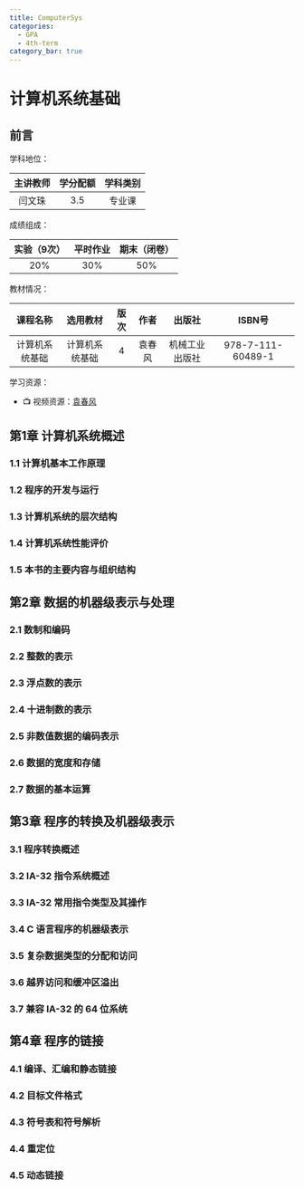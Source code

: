 ```yaml
---
title: ComputerSys
categories:
  - GPA
  - 4th-term
category_bar: true
---
```


# 计算机系统基础

## 前言

学科地位：

| 主讲教师 | 学分配额 | 学科类别 |
| :------: | :------: | :------: |
|  闫文珠  |   3.5    |  专业课  |

成绩组成：

| 实验（9次） | 平时作业 | 期末（闭卷） |
| :---------: | :------: | :----------: |
|     20%     |   30%    |     50%      |

教材情况：

|    课程名称    |    选用教材    | 版次 |  作者  |     出版社     |      ISBN号       |
| :------------: | :------------: | :--: | :----: | :------------: | :---------------: |
| 计算机系统基础 | 计算机系统基础 |  4   | 袁春风 | 机械工业出版社 | 978-7-111-60489-1 |

学习资源：

- :tv: 视频资源：[袁春风](https://www.icourse163.org/u/mooc1463468641395)

## 第1章 计算机系统概述

### 1.1 计算机基本工作原理



### 1.2 程序的开发与运行



### 1.3 计算机系统的层次结构



### 1.4 计算机系统性能评价



### 1.5 本书的主要内容与组织结构



## 第2章 数据的机器级表示与处理

### 2.1 数制和编码



### 2.2 整数的表示



### 2.3 浮点数的表示



### 2.4 十进制数的表示



### 2.5 非数值数据的编码表示



### 2.6 数据的宽度和存储



### 2.7 数据的基本运算



## 第3章 程序的转换及机器级表示

### 3.1 程序转换概述



### 3.2 IA-32 指令系统概述



### 3.3 IA-32 常用指令类型及其操作



### 3.4 C 语言程序的机器级表示



### 3.5 复杂数据类型的分配和访问



### 3.6 越界访问和缓冲区溢出



### 3.7 兼容 IA-32 的 64 位系统



## 第4章 程序的链接

### 4.1 编译、汇编和静态链接



### 4.2 目标文件格式



### 4.3 符号表和符号解析



### 4.4 重定位



### 4.5 动态链接

